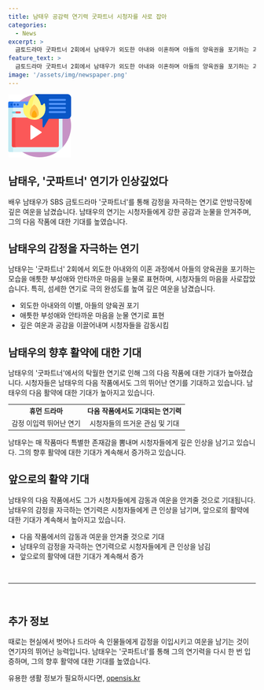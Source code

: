 ```yaml
---
title: 남태우 공감력 연기력 굿파트너 시청자를 사로 잡아
categories:
  - News
excerpt: >
  금토드라마 굿파트너 2회에서 남태우가 외도한 아내와 이혼하며 아들의 양육권을 포기하는 과정을 애틋하게 표현해 큰 주목을 받았다. 명품 연기로 시청자들의 감정을 자극하며 공감을 이끌어냈고, 깊은 부성애와 현실감을 전달함으로써 눈길을 사로잡았다. 남태우의 섬세하고 감동적인 연기는 향후 활약할 작품에 대한 기대를 높이고 있다.
feature_text: >
  금토드라마 굿파트너 2회에서 남태우가 외도한 아내와 이혼하며 아들의 양육권을 포기하는 과정을 애틋하게 표현해 큰 주목을 받았다. 명품 연기로 시청자들의 감정을 자극하며 공감을 이끌어냈고, 깊은 부성애와 현실감을 전달함으로써 눈길을 사로잡았다. 남태우의 섬세하고 감동적인 연기는 향후 활약할 작품에 대한 기대를 높이고 있다.
image: '/assets/img/newspaper.png'
---
```


<p><img src="/assets/img/news.png" alt="rentncar 속보" /></p>

<h2>남태우, '굿파트너' 연기가 인상깊었다</h2>

<p data-ke-size="size16">배우 남태우가 SBS 금토드라마 '굿파트너'를 통해 감정을 자극하는 연기로 안방극장에 깊은 여운을 남겼습니다. 남태우의 연기는 시청자들에게 강한 공감과 눈물을 안겨주며, 그의 다음 작품에 대한 기대를 높였습니다.</p>

<h2>남태우의 감정을 자극하는 연기</h2>

<p data-ke-size="size16">남태우는 '굿파트너' 2회에서 외도한 아내와의 이혼 과정에서 아들의 양육권을 포기하는 모습을 애틋한 부성애와 안타까운 마음을 눈물로 표현하며, 시청자들의 마음을 사로잡았습니다. 특히, 섬세한 연기로 극의 완성도를 높여 깊은 여운을 남겼습니다.</p>

<ul>
  <li>외도한 아내와의 이별, 아들의 양육권 포기</li>
  <li>애틋한 부성애와 안타까운 마음을 눈물 연기로 표현</li>
  <li>깊은 여운과 공감을 이끌어내며 시청자들을 감동시킴</li>
</ul>

<h2>남태우의 향후 활약에 대한 기대</h2>

<p data-ke-size="size16">남태우의 '굿파트너'에서의 탁월한 연기로 인해 그의 다음 작품에 대한 기대가 높아졌습니다. 시청자들은 남태우의 다음 작품에서도 그의 뛰어난 연기를 기대하고 있습니다. 남태우의 다음 활약에 대한 기대가 높아지고 있습니다.</p>

<table>
  <tr>
    <td style="text-align: center; height: 17px;"><b>휴먼 드라마</b></td>
    <td style="text-align: center; height: 17px;"><b>다음 작품에서도 기대되는 연기력</b></td>
  </tr>
  <tr>
    <td style="text-align: center;">감정 이입력 뛰어난 연기</td>
    <td style="text-align: center;">시청자들의 뜨거운 관심 및 기대</td>
  </tr>
</table>

<p data-ke-size="size16">남태우는 매 작품마다 특별한 존재감을 뽐내며 시청자들에게 깊은 인상을 남기고 있습니다. 그의 향후 활약에 대한 기대가 계속해서 증가하고 있습니다.</p>

<h2>앞으로의 활약 기대</h2>

<p data-ke-size="size16">남태우의 다음 작품에서도 그가 시청자들에게 감동과 여운을 안겨줄 것으로 기대됩니다. 남태우의 감정을 자극하는 연기력은 시청자들에게 큰 인상을 남기며, 앞으로의 활약에 대한 기대가 계속해서 높아지고 있습니다.</p>

<ul>
  <li>다음 작품에서의 감동과 여운을 안겨줄 것으로 기대</li>
  <li>남태우의 감정을 자극하는 연기력으로 시청자들에게 큰 인상을 남김</li>
  <li>앞으로의 활약에 대한 기대가 계속해서 증가</li>
</ul>

<p data-ke-size="size16">&nbsp;</p>

<hr>

<p data-ke-size="size16">&nbsp;</p>

<h2>추가 정보</h2>

<p data-ke-size="size16">때로는 현실에서 벗어나 드라마 속 인물들에게 감정을 이입시키고 여운을 남기는 것이 연기자의 뛰어난 능력입니다. 남태우는 '굿파트너'를 통해 그의 연기력을 다시 한 번 입증하며, 그의 향후 활약에 대한 기대를 높였습니다.</p>
유용한 생활 정보가 필요하시다면, <a href="https://opensis.kr" rel="dofollow">opensis.kr</a>


